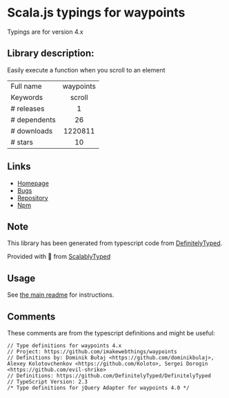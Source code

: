 
# Scala.js typings for waypoints

Typings are for version 4.x

## Library description:
Easily execute a function when you scroll to an element

|                    |                 |
| ------------------ | :-------------: |
| Full name          | waypoints |
| Keywords           | scroll |
| # releases         | 1 |
| # dependents       | 26 |
| # downloads        | 1220811 |
| # stars            | 10 |

## Links
- [Homepage](https://github.com/imakewebthings/waypoints#readme)
- [Bugs](https://github.com/imakewebthings/waypoints/issues)
- [Repository](https://github.com/imakewebthings/waypoints)
- [Npm](https://www.npmjs.com/package/waypoints)
    


## Note
This library has been generated from typescript code from [DefinitelyTyped](https://definitelytyped.org).

Provided with :purple_heart: from [ScalablyTyped](https://github.com/oyvindberg/ScalablyTyped)

## Usage
See [the main readme](../../readme.md) for instructions.

## Comments

These comments are from the typescript definitions and might be useful:
```
// Type definitions for waypoints 4.x
// Project: https://github.com/imakewebthings/waypoints
// Definitions by: Dominik Bułaj <https://github.com/dominikbulaj>, Alexey Kolotovchenkov <https://github.com/Koloto>, Sergei Dorogin <https://github.com/evil-shrike>
// Definitions: https://github.com/DefinitelyTyped/DefinitelyTyped
// TypeScript Version: 2.3
/* Type definitions for jQuery Adapter for waypoints 4.0 */


```

